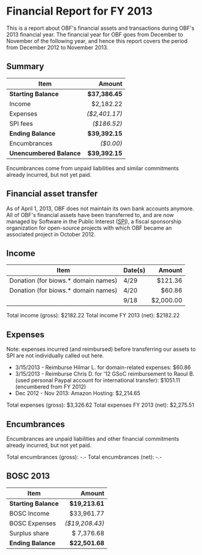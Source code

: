 # Financial Report for FY 2013

This is a report about OBF's financial assets and transactions during OBF's 2013 financial year. The financial year for OBF goes from December to November of the following year, and hence this report covers the period from December 2012 to November 2013.

## Summary

| Item                   | Amount         |
|------------------------|---------------:|
| **Starting Balance**   | **$37,386.45** |
| Income                 |    $2,182.22   |
| Expenses               |  _($2,401.17)_ |
| SPI fees               |    _($186.52)_ |
| **Ending Balance**     | **$39,392.15** |
| Encumbrances           |      _($0.00)_ |
|**Unencumbered Balance**| **$39,392.15** |

Encumbrances come from unpaid liabilities and similar commitments already incurred, but not yet paid.

## Financial asset transfer

As of April 1, 2013, OBF does not maintain its own bank accounts anymore. All of OBF's financial assets have been transferred to, and are now managed by Software in the Public Interest ([SPI]), a fiscal sponsorship organization for open-source projects with which OBF became an associated project in October 2012.

## Income

| Item                                | Date(s)  |   Amount  |
|-------------------------------------|----------|----------:|
| Donation (for biows.* domain names) |  4/29    |   $121.36 | 
| Donation (for biows.* domain names) |  4/20    |    $60.86 | 
|                                     |  9/18    | $2,000.00 | 

Total income (gross):       $2182.22
Total income FY 2013 (net): $2182.22

## Expenses

Note: expenses incurred (and reimbursed) before transferring our assets to SPI are not individually called out here.

+ 3/15/2013 - Reimburse Hilmar L. for domain-related expenses: $60.86
+ 3/15/2013 - Reimburse Chris D. for '12 GSoC reimbursement to Raoul B. (used personal Paypal account for international transfer): $1051.11 (encumbered from FY 2012)
+ Dec 2012 - Nov 2013: Amazon Hosting: $2,214.65

Total expenses (gross):       $3,326.62
Total expenses FY 2013 (net): $2,275.51

## Encumbrances

Encumbrances are unpaid liabilities and other financial commitments already incurred, but not yet paid.

Total encumbrances (gross): -.-
Total encumbrances (net):   -.-

## BOSC 2013

| Item                 | Amount         |
|----------------------|---------------:|
| **Starting Balance** | **$19,213.61** |
| BOSC Income          |   $33,961.77   |
| BOSC Expenses        | _($19,208.43)_ |
| Surplus share        |   $ 7,376.68   |
| **Ending Balance**   | **$22,501.68** |

[SPI]: http://spi-inc.org

